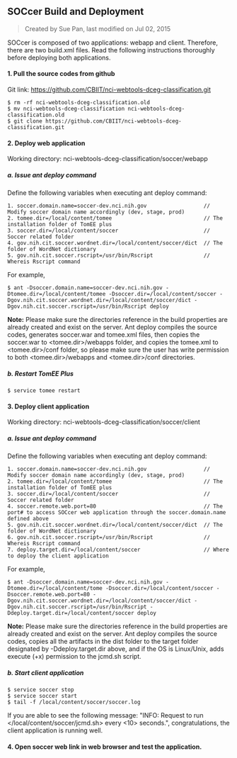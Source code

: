## SOCcer Build and Deployment

> Created by Sue Pan, last modified on Jul 02, 2015

SOCcer is composed of two applications: webapp and client. Therefore, there are two build.xml files. Read the following instructions thoroughly before deploying both applications.
#### 1. Pull the source codes from github

Git link: https://github.com/CBIIT/nci-webtools-dceg-classification.git 
```
$ rm -rf nci-webtools-dceg-classification.old
$ mv nci-webtools-dceg-classification nci-webtools-dceg-classification.old
$ git clone https://github.com/CBIIT/nci-webtools-dceg-classification.git
```
#### 2. Deploy web application 

Working directory: nci-webtools-dceg-classification/soccer/webapp
##### a. Issue ant deploy command

Define the following variables when executing ant deploy command:
```
1. soccer.domain.name=soccer-dev.nci.nih.gov                  // Modify soccer domain name accordingly (dev, stage, prod)
2. tomee.dir=/local/content/tomee                             // The installation folder of TomEE plus
3. soccer.dir=/local/content/soccer                           // Soccer related folder     
4. gov.nih.cit.soccer.wordnet.dir=/local/content/soccer/dict  // The folder of WordNet dictionary
5. gov.nih.cit.soccer.rscript=/usr/bin/Rscript                // Whereis Rscript command
```
For example,
```
$ ant -Dsoccer.domain.name=soccer-dev.nci.nih.gov -Dtomee.dir=/local/content/tomee -Dsoccer.dir=/local/content/soccer -Dgov.nih.cit.soccer.wordnet.dir=/local/content/soccer/dict -Dgov.nih.cit.soccer.rscript=/usr/bin/Rscript deploy
```
**Note:** Please make sure the directories reference in the build properties are already created and exist on the server.  Ant deploy compiles the source codes, generates soccer.war and tomee.xml files, then copies the soccer.war to <tomee.dir>/webapps folder, and copies the tomee.xml to <tomee.dir>/conf folder, so please make sure the user has write permission to both <tomee.dir>/webapps and <tomee.dir>/conf directories.  
##### b. Restart TomEE Plus
```
$ service tomee restart
```
#### 3. Deploy client application

Working directory: nci-webtools-dceg-classification/soccer/client
##### a. Issue ant deploy command

Define the following variables when executing ant deploy command:
```
1. soccer.domain.name=soccer-dev.nci.nih.gov                  // Modify soccer domain name accordingly (dev, stage, prod)
2. tomee.dir=/local/content/tomee                             // The installation folder of TomEE plus   
3. soccer.dir=/local/content/soccer                           // Soccer related folder   
4. soccer.remote.web.port=80                                  // The port# to access SOCcer web application through the soccer.domain.name defined above
5. gov.nih.cit.soccer.wordnet.dir=/local/content/soccer/dict  // The folder of WordNet dictionary
6. gov.nih.cit.soccer.rscript=/usr/bin/Rscript                // Whereis Rscript command   
7. deploy.target.dir=/local/content/soccer                    // Where to deploy the client application
```
For example,

    $ ant -Dsoccer.domain.name=soccer-dev.nci.nih.gov -Dtomee.dir=/local/content/tome -Dsoccer.dir=/local/content/soccer -Dsoccer.remote.web.port=80 -Dgov.nih.cit.soccer.wordnet.dir=/local/content/soccer/dict -Dgov.nih.cit.soccer.rscript=/usr/bin/Rscript -Ddeploy.target.dir=/local/content/soccer deploy

**Note:** Please make sure the directories reference in the build properties are already created and exist on the server.  Ant deploy compiles the source codes, copies all the artifacts in the dist folder to the target folder designated by -Ddeploy.target.dir above, and if the OS is Linux/Unix, adds execute (+x) permission to the jcmd.sh script.
##### b. Start client application
```
$ service soccer stop
$ service soccer start
$ tail -f /local/content/soccer/soccer.log  
```
If you are able to see the following message: "INFO: Request to run </local/content/soccer/jcmd.sh> every <10> seconds.", congratulations, the client application is running well.
#### 4. Open soccer web link in web browser and test the application.
